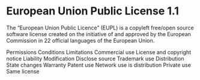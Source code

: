 European Union Public License 1.1
=================================

The “European Union Public Licence” (EUPL) is a copyleft free/open source software license created on the initiative of
and approved by the European Commission in 22 official languages of the European Union.

Permissions                    Conditions                                                 Limitations
Commercial use                 License and copyright notice                               Liability
Modification                   Disclose source                                            Trademark use
Distribution                   State changes                                              Warranty
Patent use                     Network use is distribution
Private use                    Same license
